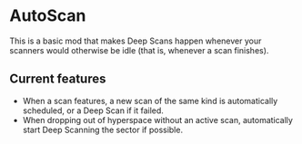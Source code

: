 # AutoScan
This is a basic mod that makes Deep Scans happen whenever your scanners would otherwise be idle (that is, whenever a scan finishes).
## Current features
- When a scan features, a new scan of the same kind is automatically scheduled, or a Deep Scan if it failed.
- When dropping out of hyperspace without an active scan, automatically start Deep Scanning the sector if possible.